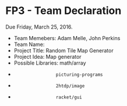 # FP3 - Team Declaration
Due Friday, March 25, 2016.

* Team Memebers: Adam Melle, John Perkins
* Team Name: 
* Project Title: Random Tile Map Generator
* Project Idea: Map generator
* Possible Libraries: math/array
*                     picturing-programs
*                     2htdp/image
*                     racket/gui
